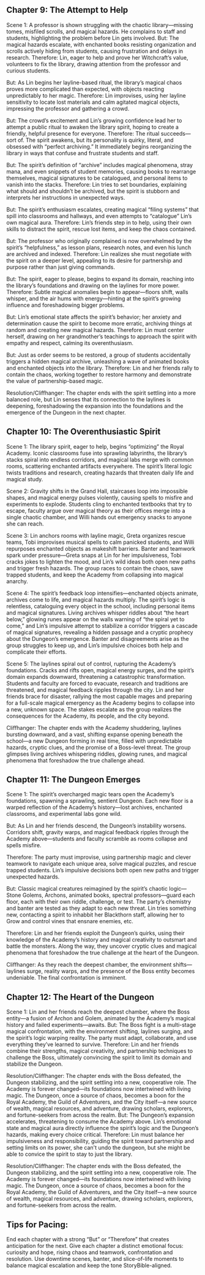## Chapter 9: The Attempt to Help

Scene 1: A professor is shown struggling with the chaotic library—missing tomes, misfiled scrolls, and magical hazards. He complains to staff and students, highlighting the problem before Lin gets involved.
But: The magical hazards escalate, with enchanted books resisting organization and scrolls actively hiding from students, causing frustration and delays in research.
Therefore: Lin, eager to help and prove her Witchcraft’s value, volunteers to fix the library, drawing attention from the professor and curious students.

But: As Lin begins her layline-based ritual, the library’s magical chaos proves more complicated than expected, with objects reacting unpredictably to her magic.
Therefore: Lin improvises, using her layline sensitivity to locate lost materials and calm agitated magical objects, impressing the professor and gathering a crowd.

But: The crowd’s excitement and Lin’s growing confidence lead her to attempt a public ritual to awaken the library spirit, hoping to create a friendly, helpful presence for everyone.
Therefore: The ritual succeeds—sort of. The spirit awakens, but its personality is quirky, literal, and obsessed with “perfect archiving.” It immediately begins reorganizing the library in ways that confuse and frustrate students and staff.

But: The spirit’s definition of “archive” includes magical phenomena, stray mana, and even snippets of student memories, causing books to rearrange themselves, magical signatures to be catalogued, and personal items to vanish into the stacks.
Therefore: Lin tries to set boundaries, explaining what should and shouldn’t be archived, but the spirit is stubborn and interprets her instructions in unexpected ways.

But: The spirit’s enthusiasm escalates, creating magical “filing systems” that spill into classrooms and hallways, and even attempts to “catalogue” Lin’s own magical aura.
Therefore: Lin’s friends step in to help, using their own skills to distract the spirit, rescue lost items, and keep the chaos contained.

But: The professor who originally complained is now overwhelmed by the spirit’s “helpfulness,” as lesson plans, research notes, and even his lunch are archived and indexed.
Therefore: Lin realizes she must negotiate with the spirit on a deeper level, appealing to its desire for partnership and purpose rather than just giving commands.

But: The spirit, eager to please, begins to expand its domain, reaching into the library’s foundations and drawing on the laylines for more power.
Therefore: Subtle magical anomalies begin to appear—floors shift, walls whisper, and the air hums with energy—hinting at the spirit’s growing influence and foreshadowing bigger problems.

But: Lin’s emotional state affects the spirit’s behavior; her anxiety and determination cause the spirit to become more erratic, archiving things at random and creating new magical hazards.
Therefore: Lin must center herself, drawing on her grandmother’s teachings to approach the spirit with empathy and respect, calming its overenthusiasm.

But: Just as order seems to be restored, a group of students accidentally triggers a hidden magical archive, unleashing a wave of animated books and enchanted objects into the library.
Therefore: Lin and her friends rally to contain the chaos, working together to restore harmony and demonstrate the value of partnership-based magic.

Resolution/Cliffhanger:
The chapter ends with the spirit settling into a more balanced role, but Lin senses that its connection to the laylines is deepening, foreshadowing the expansion into the foundations and the emergence of the Dungeon in the next chapter.


## Chapter 10: The Overenthusiastic Spirit

Scene 1: The library spirit, eager to help, begins “optimizing” the Royal Academy. Iconic classrooms fuse into sprawling labyrinths, the library’s stacks spiral into endless corridors, and magical labs merge with common rooms, scattering enchanted artifacts everywhere. The spirit’s literal logic twists traditions and research, creating hazards that threaten daily life and magical study.

Scene 2: Gravity shifts in the Grand Hall, staircases loop into impossible shapes, and magical energy pulses violently, causing spells to misfire and experiments to explode. Students cling to enchanted textbooks that try to escape, faculty argue over magical theory as their offices merge into a single chaotic chamber, and Willi hands out emergency snacks to anyone she can reach.

Scene 3: Lin anchors rooms with layline magic, Greta organizes rescue teams, Tobi improvises musical spells to calm panicked students, and Willi repurposes enchanted objects as makeshift barriers. Banter and teamwork spark under pressure—Greta snaps at Lin for her impulsiveness, Tobi cracks jokes to lighten the mood, and Lin’s wild ideas both open new paths and trigger fresh hazards. The group races to contain the chaos, save trapped students, and keep the Academy from collapsing into magical anarchy.

Scene 4: The spirit’s feedback loop intensifies—enchanted objects animate, archives come to life, and magical hazards multiply. The spirit’s logic is relentless, cataloguing every object in the school, including personal items and magical signatures. Living archives whisper riddles about “the heart below,” glowing runes appear on the walls warning of “the spiral yet to come,” and Lin’s impulsive attempt to stabilize a corridor triggers a cascade of magical signatures, revealing a hidden passage and a cryptic prophecy about the Dungeon’s emergence. Banter and disagreements arise as the group struggles to keep up, and Lin’s impulsive choices both help and complicate their efforts.

Scene 5: The laylines spiral out of control, rupturing the Academy’s foundations. Cracks and rifts open, magical energy surges, and the spirit’s domain expands downward, threatening a catastrophic transformation. Students and faculty are forced to evacuate, research and traditions are threatened, and magical feedback ripples through the city. Lin and her friends brace for disaster, rallying the most capable mages and preparing for a full-scale magical emergency as the Academy begins to collapse into a new, unknown space. The stakes escalate as the group realizes the consequences for the Academy, its people, and the city beyond.

Cliffhanger: The chapter ends with the Academy shuddering, laylines bursting downward, and a vast, shifting expanse opening beneath the school—a new Dungeon forming in real time, filled with unpredictable hazards, cryptic clues, and the promise of a Boss-level threat. The group glimpses living archives whispering riddles, glowing runes, and magical phenomena that foreshadow the true challenge ahead.


## Chapter 11: The Dungeon Emerges

Scene 1:
The spirit’s overcharged magic tears open the Academy’s foundations, spawning a sprawling, sentient Dungeon. Each new floor is a warped reflection of the Academy’s history—lost archives, enchanted classrooms, and experimental labs gone wild.

But:
As Lin and her friends descend, the Dungeon’s instability worsens. Corridors shift, gravity warps, and magical feedback ripples through the Academy above—students and faculty scramble as rooms collapse and spells misfire.

Therefore:
The party must improvise, using partnership magic and clever teamwork to navigate each unique area, solve magical puzzles, and rescue trapped students. Lin’s impulsive decisions both open new paths and trigger unexpected hazards.

But:
Classic magical creatures reimagined by the spirit’s chaotic logic—Stone Golems, Archons, animated books, spectral professors—guard each floor, each with their own riddle, challenge, or test. The party’s chemistry and banter are tested as they adapt to each new threat. Lin tries something new, contacting a spirit to inhabbit her Blackthorn staff, allowing her to Grow and control vines that ensnare enemies, etc. 

Therefore:
Lin and her friends exploit the Dungeon’s quirks, using their knowledge of the Academy’s history and magical creativity to outsmart and battle the monsters. Along the way, they uncover cryptic clues and magical phenomena that foreshadow the true challenge at the heart of the Dungeon.

Cliffhanger:
As they reach the deepest chamber, the environment shifts—laylines surge, reality warps, and the presence of the Boss entity becomes undeniable. The final confrontation is imminent.

## Chapter 12: The Heart of the Dungeon

Scene 1: Lin and her friends reach the deepest chamber, where the Boss entity—a fusion of Archon and Golem, animated by the Academy’s magical history and failed experiments—awaits.
But: The Boss fight is a multi-stage magical confrontation, with the environment shifting, laylines surging, and the spirit’s logic warping reality. The party must adapt, collaborate, and use everything they’ve learned to survive.
Therefore: Lin and her friends combine their strengths, magical creativity, and partnership techniques to challenge the Boss, ultimately convincing the spirit to limit its domain and stabilize the Dungeon.

Resolution/Cliffhanger:
The chapter ends with the Boss defeated, the Dungeon stabilizing, and the spirit settling into a new, cooperative role. The Academy is forever changed—its foundations now intertwined with living magic. The Dungeon, once a source of chaos, becomes a boon for the Royal Academy, the Guild of Adventurers, and the City itself—a new source of wealth, magical resources, and adventure, drawing scholars, explorers, and fortune-seekers from across the realm.
But: The Dungeon’s expansion accelerates, threatening to consume the Academy above. Lin’s emotional state and magical aura directly influence the spirit’s logic and the Dungeon’s hazards, making every choice critical.
Therefore: Lin must balance her impulsiveness and responsibility, guiding the spirit toward partnership and setting limits on its power, she can't undo the dungeon, but she might be able to convice the spirit to stay to just the library.

Resolution/Cliffhanger:
The chapter ends with the Boss defeated, the Dungeon stabilizing, and the spirit settling into a new, cooperative role. The Academy is forever changed—its foundations now intertwined with living magic. The Dungeon, once a source of chaos, becomes a boon for the Royal Academy, the Guild of Adventurers, and the City itself—a new source of wealth, magical resources, and adventure, drawing scholars, explorers, and fortune-seekers from across the realm.


## Tips for Pacing:

End each chapter with a strong “But” or “Therefore” that creates anticipation for the next.
Give each chapter a distinct emotional focus: curiosity and hope, rising chaos and teamwork, confrontation and resolution.
Use downtime scenes, banter, and slice-of-life moments to balance magical escalation and keep the tone StoryBible-aligned.